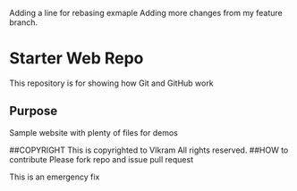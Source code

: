 Adding a line for rebasing exmaple
Adding more changes from my feature branch.
# Starter Web Repo

This repository is for showing how Git and GitHub work

## Purpose

Sample website with plenty of files for demos


##COPYRIGHT
This is copyrighted to VIkram
All rights reserved.
##HOW to contribute
Please fork repo and issue pull request


This is an emergency fix